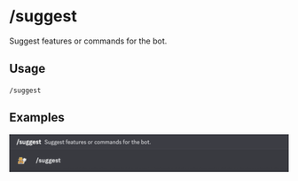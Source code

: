 # /suggest

Suggest features or commands for the bot.

## Usage

```
/suggest
```

## Examples

<img src="../_media/examples/suggest-0.png" class="rounded-corners">

